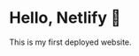 <!DOCTYPE html>
<html lang="en">
<head>
  <meta charset="UTF-8">
  <meta name="viewport" content="width=device-width, initial-scale=1.0">
  <title>My Netlify Site</title>
</head>
<body>
  <h1>Hello, Netlify 🚀</h1>
  <p>This is my first deployed website.</p>
</body>
</html>
